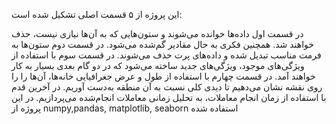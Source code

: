 این پروژه از ۵ قسمت اصلی تشکیل شده است:

در قسمت اول داده‌ها خوانده می‌شوند و ستون‌هایی که به آن‌ها نیازی نیست، حذف خواهند شد. همچنین فکری به حال مقادیر گم‌شده می‌شود.
در قسمت دوم ستون‌ها به فرمت مناسب تبدیل شده و داده‌های پرت حذف می‌شوند.
در قسمت سوم با استفاده از ویژگی‌های موجود، ویژگی‌های جدید ساخته می‌شود که در دو گام بعدی بسیار به کار خواهند آمد.
در قسمت چهارم با استفاده از طول و عرض جغرافیایی خانه‌ها، آن‌ها را را روی نقشه نشان می‌دهیم تا دیدی کلی نسبت به آن منطقه به‌دست آوریم.
در آخرین قدم با استفاده از زمان انجام معاملات، به تحلیل زمانی معاملات انجام‌شده می‌پردازیم.
در این پروژه از numpy,pandas, matplotlib, seaborn استفاده شده

